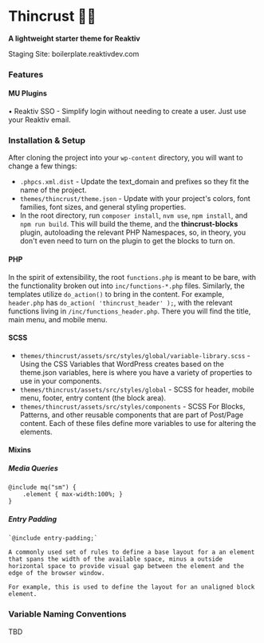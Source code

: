 # Thincrust 🍕🤏

**A lightweight starter theme for Reaktiv**

Staging Site: boilerplate.reaktivdev.com

### Features

#### MU Plugins

• Reaktiv SSO - Simplify login without needing to create a user. Just use your Reaktiv email.

### Installation & Setup

After cloning the project into your `wp-content` directory, you will want to change a few things:

- `.phpcs.xml.dist` - Update the text_domain and prefixes so they fit the name of the project.
- `themes/thincrust/theme.json` - Update with your project's colors, font families, font sizes, and general styling properties.
- In the root directory, run `composer install`, `nvm use`, `npm install`, and `npm run build`. This will build the theme, and the **thincrust-blocks** plugin, autoloading the relevant PHP Namespaces, so, in theory, you don't even need to turn on the plugin to get the blocks to turn on.

#### PHP

In the spirit of extensibility, the root `functions.php` is meant to be bare, with the functionality broken out into `inc/functions-*.php` files. Similarly, the templates utilize `do_action()` to bring in the content. For example, `header.php` has `do_action( 'thincrust_header' );`, with the relevant functions living in `/inc/functions_header.php`. There you will find the title, main menu, and mobile menu.

#### SCSS

- `themes/thincrust/assets/src/styles/global/variable-library.scss` - Using the CSS Variables that WordPress creates based on the theme.json variables, here is where you have a variety of properties to use in your components.
- `themes/thincrust/assets/src/styles/global` - SCSS for header, mobile menu, footer, entry content (the block area).
- `themes/thincrust/assets/src/styles/components` - SCSS For Blocks, Patterns, and other reusable components that are part of Post/Page content. Each of these files define more variables to use for altering the elements.

#### Mixins

##### Media Queries

    @include mq("sm") {
    	.element { max-width:100%; }
    }

##### Entry Padding

    `@include entry-padding;`

    A commonly used set of rules to define a base layout for a an element that spans the width of the available space, minus a outside horizontal space to provide visual gap between the element and the edge of the browser window.

    For example, this is used to define the layout for an unaligned block element.

### Variable Naming Conventions

TBD
